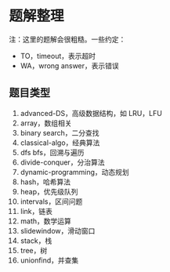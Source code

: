 # 题解整理

注：这里的题解会很粗糙。一些约定：
- TO，timeout，表示超时
- WA，wrong answer，表示错误

## 题目类型

1. advanced-DS，高级数据结构，如 LRU，LFU
2. array，数组相关
3. binary search，二分查找
4. classical-algo，经典算法
5. dfs bfs，回溯与遍历
6. divide-conquer，分治算法
7. dynamic-programming，动态规划
8. hash，哈希算法
9. heap，优先级队列
10. intervals，区间问题
11. link，链表
12. math，数学运算
13. slidewindow，滑动窗口
14. stack，栈
15. tree，树
16. unionfind，并查集
